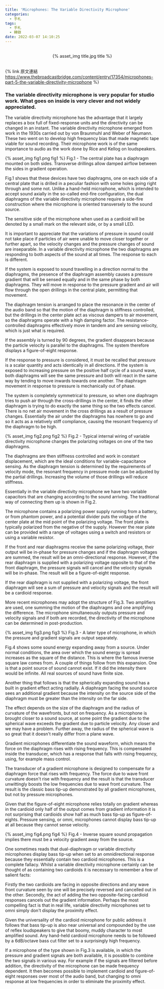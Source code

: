 ```yaml
---
title: 'Microphones: The Variable Directivity Microphone'
categories:
  - 手札
tags:
  - 手札
  - 轉錄
date: 2022-03-07 14:10:25
---
```

<br>
<center>{% asset_img title.jpg title %}</center>
<br>

{% link 原文連結 https://www.thebroadcastbridge.com/content/entry/17354/microphones-part-5-the-variable-directivity-microphone %}

### The variable directivity microphone is very popular for studio work. What goes on inside is very clever and not widely appreciated.

The variable directivity microphone has the advantage that it largely replaces a box full of fixed-response units and the directivity can be changed in an instant. The variable directivity microphone emerged from work in the 1930s carried out by von Braunmuhl and Weber of Neumann. These two went on to develop high frequency bias that made magnetic tape viable for sound recording. Their microphone work is of the same importance to audio as the work done by Rice and Kellog on loudspeakers.

{% asset_img fig1.png fig1 %}
Fig.1 - The central plate has a diaphragm mounted on both sides. Transverse drillings allow damped airflow between the sides in gradient operation.

Fig.1 shows that these devices have two diaphragms, one on each side of a central plate that is drilled in a peculiar fashion with some holes going right through and some not. Unlike a hand-held microphone, which is intended to accept sound axially in the so-called end-fire configuration, the dual diaphragms of the variable directivity microphone require a side-fire construction where the microphone is oriented transversely to the sound source.

The sensitive side of the microphone when used as a cardioid will be denoted by a small mark on the relevant side, or by a small LED.

It is important to appreciate that the variations of pressure in sound could not take place if particles of air were unable to move closer together or further apart, so the velocity changes and the pressure changes of sound are inseparable. In a variable directivity microphone the two diaphragms are responding to both aspects of the sound at all times. The response to each is different.

If the system is exposed to sound travelling in a direction normal to the diaphragms, the presence of the diaphragm assembly causes a pressure gradient that will be sensed equally and in the same phase by both diaphragms. They will move in response to the pressure gradient and air will flow through the open drillings in the central plate, permitting that movement.

The diaphragm tension is arranged to place the resonance in the center of the audio band so that the motion of the diaphragm is stiffness controlled, but the drillings in the center plate act as viscous dampers to air movement, so the diaphragms operate with a high damping factor. The resistance-controlled diaphragms effectively move in tandem and are sensing velocity, which is just what is required.

If the assembly is turned by 90 degrees, the gradient disappears because the particle velocity is parallel to the diaphragms. The system therefore displays a figure-of-eight response.

If the response to pressure is considered, it must be recalled that pressure is a scalar quantity and acts identically in all directions. If the system is exposed to increasing pressure on the positive half cycle of a sound wave, both diaphragms will see the same pressure and both will react in the same way by tending to move inwards towards one another. The diaphragm movement in response to pressure is mechanically out of phase.

The system is completely symmetrical to pressure, so when one diaphragm tries to push air through the cross-drillings in the center, it finds the other diaphragm is trying to do exactly the same thing so the two effects cancel. There is no net air movement in the cross drillings as a result of pressure changes. Essentially the air under the diaphragms has nowhere to go and so it acts as a relatively stiff compliance, causing the resonant frequency of the diaphragm to be high.

{% asset_img fig2.png fig2 %}
Fig.2 - Typical internal wiring of variable directivity microphone changes the polarizing voltages on one of the two diaphragms.

The diaphragms are then stiffness controlled and work in constant displacement, which are the ideal conditions for variable-capacitance sensing. As the diaphragm tension is determined by the requirements of velocity mode, the resonant frequency in pressure mode can be adjusted by the partial drillings. Increasing the volume of those drillings will reduce stiffness.

Essentially in the variable directivity microphone we have two variable capacitors that are changing according to the sound arriving. The traditional way of connecting them up is shown in Fig.2.

The microphone contains a polarizing power supply running from a battery, or from phantom power, and a potential divider puts the voltage of the center plate at the mid point of the polarizing voltage. The front plate is typically polarized from the negative of the supply. However the rear plate can be provided with a range of voltages using a switch and resistors or using a variable resistor.

If the front and rear diaphragms receive the same polarizing voltage, their output will be in-phase for pressure changes and if the diaphragm voltages are summed, the result will be an omni-directional response. However, if the rear diaphragm is supplied with a polarizing voltage opposite to that of the front diaphragm, the pressure signals will cancel and the velocity signals will be in-phase. The result will be a figure-of-eight response.

If the rear diaphragm is not supplied with a polarizing voltage, the front diaphragm will see a sum of pressure and velocity signals and the result will be a cardioid response.

More recent microphones may adopt the structure of Fig.3. Two amplifiers are used, one summing the motion of the diaphragms and one amplifying the difference. The microphone simultaneously outputs pressure and velocity signals and if both are recorded, the directivity of the microphone can be determined in post-production.

{% asset_img fig3.png fig3 %}
Fig.3 - A later type of microphone, in which the pressure and gradient signals are output separately.

Fig.4 shows some sound energy expanding away from a source. Under normal conditions, the area over which the sound energy is spread increases as the square of the distance. This is where the famous inverse square law comes from. A couple of things follow from this expansion. One is that a point source of sound cannot exist. If it did the intensity there would be infinite. All real sources of sound have finite size.

Another thing that follows is that the spherically expanding sound has a built in gradient effect acting radially. A diaphragm facing the sound source sees an additional gradient because the intensity on the source side of the diaphragm must be greater than the intensity on the far side.

The effect depends on the size of the diaphragm and the radius of curvature of the wavefronts, but not on frequency. As a microphone is brought closer to a sound source, at some point the gradient due to the spherical wave exceeds the gradient due to particle velocity. Any closer and we may have a problem. Further away, the radius of the spherical wave is so great that it doesn't really differ from a plane wave.

Gradient microphones differentiate the sound waveform, which means the force on the diaphragm rises with rising frequency. This is compensated inside the transducer, which has a response that falls with rising frequency, using, for example mass control.

The transducer of a gradient microphone is designed to compensate for a diaphragm force that rises with frequency. The force due to wave front curvature doesn't rise with frequency and the result is that the transducer unwittingly boosts the low frequencies due to wave front curvature. The result is the classic bass tip-up demonstrated by all gradient microphones, but not by pressure microphones.

Given that the figure-of-eight microphone relies totally on gradient whereas in the cardioid only half of the output comes from gradient information it is not surprising that cardioids show half as much bass tip-up as figure-of-eights. Pressure sensing, or omni, microphones cannot display bass tip-up at all because they cannot sense velocity.

{% asset_img fig4.png fig4 %}
Fig.4 - Inverse square sound propagation implies there must be a velocity gradient away from the source.

One sometimes reads that dual-diaphragm or variable directivity microphones display bass tip-up when set to an omnidirectional response because they essentially contain two cardioid microphones. This is a complete fallacy. Whilst a variable directivity microphone certainly can be thought of as containing two cardioids it is necessary to remember a few of salient facts:

Firstly the two cardioids are facing in opposite directions and any wave front curvature seen by one will be precisely reversed and cancelled out in the other. Secondly, the act of adding the two opposite-facing cardioid responses cancels out the gradient information. Perhaps the most compelling fact is that in real life, variable directivity microphones set to omni simply don't display the proximity effect.

Given the universality of the cardioid microphone for public address it follows that bass tip-up is also near universal and compounded by the use of reflex loudspeakers to give that boomy, muddy character to most amplified sound. Any hand-held cardioid microphone needs to be followed by a 6dB/octave bass cut filter set to a surprisingly high frequency.

If a microphone of the type shown in Fig.3 is available, in which the pressure and gradient signals are both available, it is possible to combine the two signals in various way. For example if the signals are filtered before addition, the directivity of the microphone can be made frequency dependent. It then becomes possible to implement cardioid and figure-of-eight responses over most of the audio band, but changing to omni response at low frequencies in order to eliminate the proximity effect.

